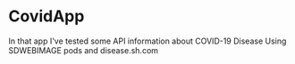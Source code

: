 # CovidApp
In that app I've tested some API information about COVID-19 Disease
Using SDWEBIMAGE pods and disease.sh.com

